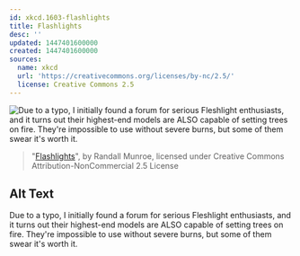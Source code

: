 ```yaml
---
id: xkcd.1603-flashlights
title: Flashlights
desc: ''
updated: 1447401600000
created: 1447401600000
sources:
  name: xkcd
  url: 'https://creativecommons.org/licenses/by-nc/2.5/'
  license: Creative Commons 2.5
---
```

![Due to a typo, I initially found a forum for serious Fleshlight enthusiasts, and it turns out their highest-end models are ALSO capable of setting trees on fire. They're impossible to use without severe burns, but some of them swear it's worth it.](https://imgs.xkcd.com/comics/flashlights.png)
> "[Flashlights](https://xkcd.com/1603/)", by Randall Munroe, licensed under Creative Commons Attribution-NonCommercial 2.5 License

## Alt Text
Due to a typo, I initially found a forum for serious Fleshlight enthusiasts, and it turns out their highest-end models are ALSO capable of setting trees on fire. They're impossible to use without severe burns, but some of them swear it's worth it.
